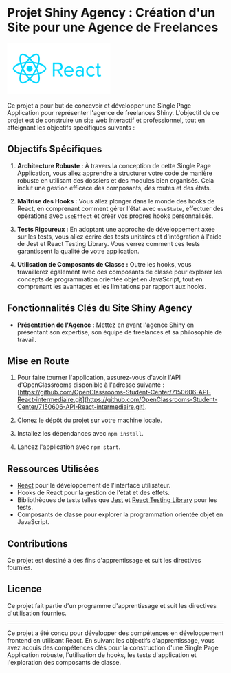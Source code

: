 # Projet Shiny Agency : Création d'un Site pour une Agence de Freelances

![Logo React](src/Assets/reactjs-ar21.svg)

Ce projet a pour but de concevoir et développer une Single Page Application pour représenter l'agence de freelances Shiny. L'objectif de ce projet est de construire un site web interactif et professionnel, tout en atteignant les objectifs spécifiques suivants :

## Objectifs Spécifiques

1. **Architecture Robuste :** À travers la conception de cette Single Page Application, vous allez apprendre à structurer votre code de manière robuste en utilisant des dossiers et des modules bien organisés. Cela inclut une gestion efficace des composants, des routes et des états.

2. **Maîtrise des Hooks :** Vous allez plonger dans le monde des hooks de React, en comprenant comment gérer l'état avec `useState`, effectuer des opérations avec `useEffect` et créer vos propres hooks personnalisés.

3. **Tests Rigoureux :** En adoptant une approche de développement axée sur les tests, vous allez écrire des tests unitaires et d'intégration à l'aide de Jest et React Testing Library. Vous verrez comment ces tests garantissent la qualité de votre application.

4. **Utilisation de Composants de Classe :** Outre les hooks, vous travaillerez également avec des composants de classe pour explorer les concepts de programmation orientée objet en JavaScript, tout en comprenant les avantages et les limitations par rapport aux hooks.

## Fonctionnalités Clés du Site Shiny Agency

- **Présentation de l'Agence :** Mettez en avant l'agence Shiny en présentant son expertise, son équipe de freelances et sa philosophie de travail.

## Mise en Route

1. Pour faire tourner l'application, assurez-vous d'avoir l'API d'OpenClassrooms disponible à l'adresse suivante : [https://github.com/OpenClassrooms-Student-Center/7150606-API-React-intermediaire.git](https://github.com/OpenClassrooms-Student-Center/7150606-API-React-intermediaire.git).

2. Clonez le dépôt du projet sur votre machine locale.
3. Installez les dépendances avec `npm install`.
4. Lancez l'application avec `npm start`.

## Ressources Utilisées

- [React](https://reactjs.org/) pour le développement de l'interface utilisateur.
- Hooks de React pour la gestion de l'état et des effets.
- Bibliothèques de tests telles que [Jest](https://jestjs.io/) et [React Testing Library](https://testing-library.com/react/) pour les tests.
- Composants de classe pour explorer la programmation orientée objet en JavaScript.

## Contributions

Ce projet est destiné à des fins d'apprentissage et suit les directives fournies.

## Licence

Ce projet fait partie d'un programme d'apprentissage et suit les directives d'utilisation fournies.

---

Ce projet a été conçu pour développer des compétences en développement frontend en utilisant React. En suivant les objectifs d'apprentissage, vous avez acquis des compétences clés pour la construction d'une Single Page Application robuste, l'utilisation de hooks, les tests d'application et l'exploration des composants de classe.
